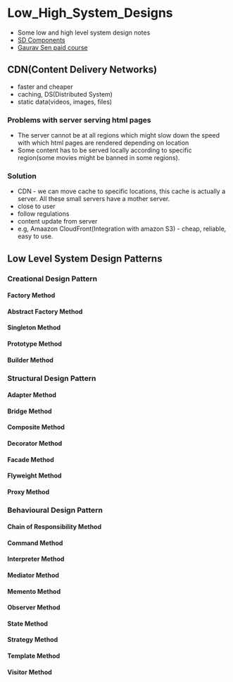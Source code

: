 # Low_High_System_Designs

- Some low and high level system design notes
- [SD Components](https://interviewready.io/blog/system-design-component-examples)
- [Gaurav Sen paid course](https://interviewready.io/course-page/system-design-course)

## CDN(Content Delivery Networks)

- faster and cheaper
- caching, DS(Distributed System)
- static data(videos, images, files)

### Problems with server serving html pages
- The server cannot be at all regions which might slow down the speed with which html pages are rendered depending on location   
- Some content has to be served locally according to specific region(some movies might be banned in some regions). 
### Solution
- CDN - we can move cache to specific locations, this cache is actually a server. All these small servers have a mother server.
- close to user
- follow regulations
- content update from server
- e.g, Amaazon CloudFront(Integration with amazon S3) - cheap, reliable, easy to use.

## Low Level System Design Patterns

### Creational Design Pattern

#### Factory Method 

#### Abstract Factory Method

#### Singleton Method

#### Prototype Method

#### Builder Method

### Structural Design Pattern

#### Adapter Method

#### Bridge Method

#### Composite Method

#### Decorator Method

#### Facade Method

#### Flyweight Method


#### Proxy Method


### Behavioural Design Pattern

#### Chain of Responsibility Method

#### Command Method

#### Interpreter Method


#### Mediator Method

#### Memento Method

#### Observer Method

#### State Method

#### Strategy Method


#### Template Method


#### Visitor Method
